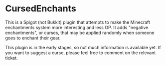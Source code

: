 CursedEnchants
==============

This is a Spigot (not Bukkit) plugin that attempts to make the Minecraft
enchantments system more interesting and less OP. It adds "negative enchantments",
or curses, that may be applied randomly when someone goes to enchant their gear.

This plugin is in the early stages, so not much information is available yet. If you
want to suggest a curse, please feel free to comment on the relevant ticket.
